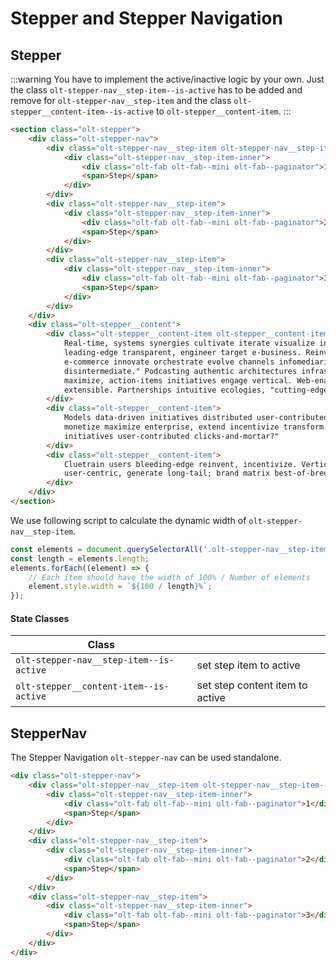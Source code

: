 # Stepper and Stepper Navigation

## Stepper

:::warning
You have to implement the active/inactive logic by your own. Just the class `olt-stepper-nav__step-item--is-active` has to be added 
and remove for `olt-stepper-nav__step-item` and the class `olt-stepper__content-item--is-active` to `olt-stepper__content-item`.
:::

<stepper></stepper>

````html
<section class="olt-stepper">
    <div class="olt-stepper-nav">
        <div class="olt-stepper-nav__step-item olt-stepper-nav__step-item--is-active">
            <div class="olt-stepper-nav__step-item-inner">
                <div class="olt-fab olt-fab--mini olt-fab--paginator">1</div>
                <span>Step</span>
            </div>
        </div>
        <div class="olt-stepper-nav__step-item">
            <div class="olt-stepper-nav__step-item-inner">
                <div class="olt-fab olt-fab--mini olt-fab--paginator">2</div>
                <span>Step</span>
            </div>
        </div>
        <div class="olt-stepper-nav__step-item">
            <div class="olt-stepper-nav__step-item-inner">
                <div class="olt-fab olt-fab--mini olt-fab--paginator">3</div>
                <span>Step</span>
            </div>
        </div>
    </div>
    <div class="olt-stepper__content">
        <div class="olt-stepper__content-item olt-stepper__content-item--is-active">
            Real-time, systems synergies cultivate iterate visualize incubate folksonomies cultivate remix capture strategize harness 
            leading-edge transparent, engineer target e-business. Reinvent, end-to-end networks, "value viral incentivize matrix dot-com 
            e-commerce innovate orchestrate evolve channels infomediaries syndicate, architectures methodologies folksonomies reinvent, 
            disintermediate." Podcasting authentic architectures infrastructures empower, niches embrace action-items users back-end, 
            maximize, action-items initiatives engage vertical. Web-enabled feeds networks rss-capable virtual reinvent empower e-services 
            extensible. Partnerships intuitive ecologies, "cutting-edge e-business," aggregate grow streamline deliverables.
        </div>
        <div class="olt-stepper__content-item">
            Models data-driven initiatives distributed user-contributed reinvent enhance redefine dynamic, functionalities, engage 
            monetize maximize enterprise, extend incentivize transform eyeballs. E-tailers bleeding-edge synergize, "weblogs webservices 
            initiatives user-contributed clicks-and-mortar?"
        </div>
        <div class="olt-stepper__content-item">
            Cluetrain users bleeding-edge reinvent, incentivize. Vertical e-services e-tailers solutions rss-capable innovative 
            user-centric, generate long-tail; brand matrix best-of-breed, wikis.
        </div>
    </div>
</section>
````

We use following script to calculate the dynamic width of `olt-stepper-nav__step-item`.

````javascript
const elements = document.querySelectorAll('.olt-stepper-nav__step-item');
const length = elements.length;
elements.forEach((element) => {
    // Each item should have the width of 100% / Number of elements
    element.style.width = `${100 / length}%`;
});
````

#### State Classes 
| Class                                        |                                      |
| -------------------------------------------- | ------------------------------------ |
| `olt-stepper-nav__step-item--is-active`      | set step item to active              |
| `olt-stepper__content-item--is-active`       | set step content item to active      |


## StepperNav

The Stepper Navigation `olt-stepper-nav` can be used standalone.

<stepper-nav />

```html
<div class="olt-stepper-nav">
    <div class="olt-stepper-nav__step-item olt-stepper-nav__step-item--is-active">
        <div class="olt-stepper-nav__step-item-inner">
            <div class="olt-fab olt-fab--mini olt-fab--paginator">1</div>
            <span>Step</span>
        </div>
    </div>
    <div class="olt-stepper-nav__step-item">
        <div class="olt-stepper-nav__step-item-inner">
            <div class="olt-fab olt-fab--mini olt-fab--paginator">2</div>
            <span>Step</span>
        </div>
    </div>
    <div class="olt-stepper-nav__step-item">
        <div class="olt-stepper-nav__step-item-inner">
            <div class="olt-fab olt-fab--mini olt-fab--paginator">3</div>
            <span>Step</span>
        </div>
    </div>
</div>
```